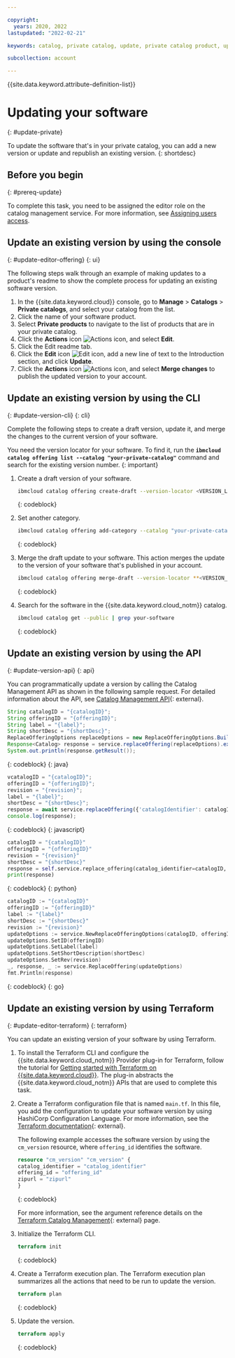 ```yaml
---

copyright:
  years: 2020, 2022
lastupdated: "2022-02-21"

keywords: catalog, private catalog, update, private catalog product, update version, versions

subcollection: account

---
```


{{site.data.keyword.attribute-definition-list}}


# Updating your software
{: #update-private}

To update the software that's in your private catalog, you can add a new version or update and republish an existing version. 
{: shortdesc}

## Before you begin
{: #prereq-update}

To complete this task, you need to be assigned the editor role on the catalog management service. For more information, see [Assigning users access](/docs/account?topic=account-catalog-access).

## Update an existing version by using the console
{: #update-editor-offering}
{: ui}

The following steps walk through an example of making updates to a product's readme to show the complete process for updating an existing software version.

1. In the {{site.data.keyword.cloud}} console, go to **Manage** > **Catalogs** > **Private catalogs**, and select your catalog from the list. 
1. Click the name of your software product.
1. Select **Private products** to navigate to the list of products that are in your private catalog. 
1. Click the **Actions** icon ![Actions icon](../icons/actions-icon-vertical.svg "Actions"), and select **Edit**.  
1. Click the Edit readme tab.
1. Click the **Edit** icon ![Edit icon](../icons/icon_write.svg "Edit"), add a new line of text to the Introduction section, and click **Update**.
1. Click the **Actions** icon ![Actions icon](../icons/actions-icon-vertical.svg "Actions"), and select **Merge changes** to publish the updated version to your account.

## Update an existing version by using the CLI
{: #update-version-cli}
{: cli}

Complete the following steps to create a draft version, update it, and merge the changes to the current version of your software.  

   You need the version locator for your software. To find it, run the **`ibmcloud catalog offering list --catalog "your-private-catalog"`** command and search for the existing version number.
   {: important}
    
1. Create a draft version of your software.
    ```bash
    ibmcloud catalog offering create-draft --version-locator <VERSION_LOCATOR>
    ```
    {: codeblock}
    
1. Set another category.
    ```bash
    ibmcloud catalog offering add-category --catalog "your-private-catalog" --offering "your-software" --category "category-type"
    ```
    {: codeblock}
    
1. Merge the draft update to your software. This action merges the update to the version of your software that's published in your account.   
    ```bash
    ibmcloud catalog offering merge-draft --version-locator **<VERSION_LOCATOR_OF_DRAFT_VERSION>**
    ```
    {: codeblock}
    
1.  Search for the software in the {{site.data.keyword.cloud_notm}} catalog.
    ```bash
    ibmcloud catalog get --public | grep your-software
    ```
    {: codeblock}

## Update an existing version by using the API
{: #update-version-api}
{: api}

You can programmatically update a version by calling the Catalog Management API as shown in the following sample request. For detailed information about the API, see [Catalog Management API](https://cloud.ibm.com/apidocs/resource-catalog/private-catalog?code=python#replace-offering){: external}.

```java
String catalogID = "{catalogID}";
String offeringID = "{offeringID}";
String label = "{label}";
String shortDesc = "{shortDesc}";
ReplaceOfferingOptions replaceOptions = new ReplaceOfferingOptions.Builder().catalogIdentifier(catalogID).id(offeringID).offeringId(offeringID).label(label).shortDescription(shortDesc).rev(revision.rev()).build();
Response<Catalog> response = service.replaceOffering(replaceOptions).execute();
System.out.println(response.getResult());
```
{: codeblock}
{: java}

```javascript
vcatalogID = "{catalogID}";
offeringID = "{offeringID}";
revision = "{revision}";
label = "{label}";
shortDesc = "{shortDesc}";
response = await service.replaceOffering({'catalogIdentifier': catalogID, 'offeringId': offeringID, 'id': offeringID, 'rev': revision, 'label': label, 'shortDescription': shortDesc});
console.log(response);
```
{: codeblock}
{: javascript}

```python
catalogID = "{catalogID}"
offeringID = "{offeringID}"
revision = "{revision}"
shortDesc = "{shortDesc}"
response = self.service.replace_offering(catalog_identifier=catalogID, offering_id=offeringID, id=offeringID, rev=revision, label=label, short_description=shortDesc)
print(response)
```
{: codeblock}
{: python}

```go
catalogID := "{catalogID}"
offeringID := "{offeringID}"
label := "{label}"
shortDesc := "{shortDesc}"
revision := "{revision}"
updateOptions := service.NewReplaceOfferingOptions(catalogID, offeringID)
updateOptions.SetID(offeringID)
updateOptions.SetLabel(label)
updateOptions.SetShortDescription(shortDesc)
updateOptions.SetRev(revision)
_, response, _ := service.ReplaceOffering(updateOptions)
fmt.Println(response)
```
{: codeblock}
{: go}

## Update an existing version by using Terraform
{: #update-editor-terraform}
{: terraform}

You can update an existing version of your software by using Terraform. 

1. To install the Terraform CLI and configure the {{site.data.keyword.cloud_notm}} Provider plug-in for Terraform, follow the tutorial for [Getting started with Terraform on {{site.data.keyword.cloud}}](/docs/ibm-cloud-provider-for-terraform?topic=ibm-cloud-provider-for-terraform-getting-started). The plug-in abstracts the {{site.data.keyword.cloud_notm}} APIs that are used to complete this task.

2. Create a Terraform configuration file that is named `main.tf`. In this file, you add the configuration to update your software version by using HashiCorp Configuration Language. For more information, see the [Terraform documentation](https://www.terraform.io/docs/language/index.html){: external}.

   The following example accesses the software version by using the `cm_version` resource, where `offering_id` identifies the software. 

   ```terraform
   resource "cm_version" "cm_version" {
   catalog_identifier = "catalog_identifier"
   offering_id = "offering_id"
   zipurl = "zipurl"
   }
   ```
   {: codeblock}

   For more information, see the argument reference details on the [Terraform Catalog Management](https://registry.terraform.io/providers/IBM-Cloud/ibm/latest/docs/resources/cm_version){: external} page.
  
3. Initialize the Terraform CLI.

   ```terraform
   terraform init
   ```
   {: codeblock}
   
4. Create a Terraform execution plan. The Terraform execution plan summarizes all the actions that need to be run to update the version.

   ```terraform
   terraform plan
   ```
   {: codeblock}

5. Update the version.

   ```terraform
   terraform apply
   ```
   {: codeblock}
